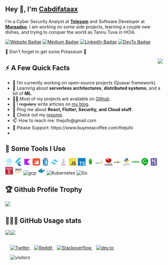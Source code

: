 

<h2>Hey 👋, I'm <a href="https://thejufo.me/">Cabdifataax</a></h2>
<p>I'm a Cyber Security Analyst at <strong><a href="https://www.telesom.com/">Telesom</a></strong> and Software Developer at <strong><a href="https://muraadso.com/">Muraadso</a></strong>. I am working on some side projects, learning a couple new dishes, and trying to conquer the world as Tannu Tuva in HOI4.</p>
<p><a href="https://thejufo.me"><img src="https://img.shields.io/badge/-thejufo.me-4E69C8?style=flat-square&amp;labelColor=4E69C8&amp;logo=Firefox&amp;link=https://thejufo.me" alt="Website Badge"></a> <a href="https://medium.com/@thejufo"><img src="https://img.shields.io/badge/-@thejufo-14c767?style=flat-square&amp;labelColor=14c767&amp;logo=Medium&amp;link=https://medium.com/@thejufo" alt="Medium Badge"></a> <a href="https://www.linkedin.com/in/thejufo/"><img src="https://img.shields.io/badge/-@thejufo-0077B5?style=flat-square&amp;labelColor=0077B5&amp;logo=LinkedIn&amp;link=https://www.linkedin.com/in/thejufo/" alt="LinkedIn Badge"></a> <a href="https://dev.to/thejufo"><img src="https://img.shields.io/badge/-@thejufo-0A0A0A?style=flat-square&amp;labelColor=0A0A0A&amp;logo=dev.to&amp;link=https://dev.to/thejufo" alt="DevTo Badge"></a></p>
<p>🍌 Don't forget to get some Potassium 🍌</p>
<img align="right" src="https://media1.giphy.com/media/13HgwGsXF0aiGY/giphy.gif" />
<h2>⚡️ A Few Quick Facts</h2>

<ul>
<li>🔭 I’m currently working on open-source projects (Quasar framework).</li>
<li>🧐 Learning about <strong>serverless architectures</strong>, <strong>distributed systems</strong>, and a bit of <strong>ML</strong>.</li>
<li>👨‍💻 Most of my projects are available on <a href="https://github.com/thejufo">Github</a>.</li>
<li>📝 I <del>regulary</del> write articles on <a href="https://blog.thejufo.me">my blog</a>.</li>
<li>💬 Ping me about <strong>React, Flutter, Security, and Cloud stuff</strong>.</li>
<li>📙 Check out my <a href="https://www.thejufo.me/resume/resume.pdf">resume</a>.</li>
<li>📫 How to reach me: thejufo@gmail.com</li>
<li>🙏 Please Support: https://www.buymeacoffee.com/thejufo<li>
</ul>

<h2>🚀 Some Tools I Use</h2>
<p align="left">
<img src="https://raw.githubusercontent.com/devicons/devicon/master/icons/react/react-original-wordmark.svg" alt="react" width="25" height="25" />
<img src="https://raw.githubusercontent.com/devicons/devicon/master/icons/flutter/flutter-original.svg" alt="angular-js" width="25" height="25" />
<img src="https://raw.githubusercontent.com/devicons/devicon/master/icons/kotlin/kotlin-original.svg" alt="vue" width="25" height="25" />
<img src="https://raw.githubusercontent.com/devicons/devicon/master/icons/swift/swift-original.svg" alt="bootstrap" width="25" height="25" />
<img src="https://raw.githubusercontent.com/devicons/devicon/master/icons/css3/css3-original-wordmark.svg" alt="css3" width="25" height="25" />
<img src="https://raw.githubusercontent.com/devicons/devicon/master/icons/tailwindcss/tailwindcss-plain.svg" alt="gulp" width="25" height="25" />
<img src="https://raw.githubusercontent.com/devicons/devicon/master/icons/java/java-original-wordmark.svg" alt="java" width="25" height="25" />
<img src="https://raw.githubusercontent.com/devicons/devicon/master/icons/javascript/javascript-original.svg" alt="javascript" width="25" height="25" />
<img src="https://raw.githubusercontent.com/devicons/devicon/master/icons/typescript/typescript-original.svg" alt="typescript" width="25" height="25" />
<img src="https://raw.githubusercontent.com/devicons/devicon/master/icons/mongodb/mongodb-original.svg" alt="mongodb" width="25" height="25" />
<img src="https://raw.githubusercontent.com/devicons/devicon/master/icons/mysql/mysql-original-wordmark.svg" alt="mysql" width="25" height="25" />
<img src="https://raw.githubusercontent.com/devicons/devicon/master/icons/redis/redis-original-wordmark.svg" alt="redis" width="25" height="25" />
<img src="https://raw.githubusercontent.com/devicons/devicon/master/icons/nodejs/nodejs-original-wordmark.svg" alt="nodejs" width="25" height="25" />
<img src="https://raw.githubusercontent.com/devicons/devicon/master/icons/python/python-original-wordmark.svg" alt="python" width="25" height="25" />
<img src="https://raw.githubusercontent.com/devicons/devicon/master/icons/nginx/nginx-original.svg" alt="nginx" width="25" height="25" />
<img src="https://raw.githubusercontent.com/devicons/devicon/master/icons/cucumber/cucumber-plain.svg" alt="cucumber" width="25" height="25" />
<img src="https://raw.githubusercontent.com/devicons/devicon/master/icons/heroku/heroku-plain.svg" alt="heroku" width="25" height="25" />
<img src="https://raw.githubusercontent.com/devicons/devicon/master/icons/travis/travis-plain.svg" alt="travis" width="25" height="25" />
<img src="https://raw.githubusercontent.com/github/explore/80688e429a7d4ef2fca1e82350fe8e3517d3494d/topics/aws/aws.png" alt="aws" width="25" height="25" />
<img src="https://www.vectorlogo.zone/logos/google_cloud/google_cloud-icon.svg" alt="gcp" width="25" height="25" />
<img src="https://raw.githubusercontent.com/devicons/devicon/master/icons/docker/docker-original.svg" alt="Docker" width="25" height="25" />
<img src="https://www.vectorlogo.zone/logos/kubernetes/kubernetes-icon.svg" alt="Kubernetes" width="25" height="25" />
<img src="https://cdn.jsdelivr.net/gh/devicons/devicon/icons/go/go-original.svg" alt="Go" width="25" height="25" />
</p>

 <div>
  <h2>🏆 Github Profile Trophy</h4>
  <img src="https://github-profile-trophy.vercel.app/?username=thejufo&column=7"/>
</div>
            

<div>
  <h2>👨🏻‍💻 GitHub Usage stats</h4>
  <img height="170" align="left" src="https://github-readme-stats.vercel.app/api?username=thejufo&count_private=true&include_all_commits=true" />
  <img src="https://github-readme-stats.vercel.app/api/top-langs/?username=thejufo&layout=compact" />
</div>

##
            
<p>
  <a href="https://twitter.com/thejufo">
    <img src="https://img.shields.io/twitter/follow/Mayur06322144?label=Follow%20%40thejufo&style=social" alt="Twitter">
  </a>&ensp;
  <a href="https://www.reddit.com/user/thejufo">
    <img src="https://img.shields.io/reddit/user-karma/combined/thejufo?style=social" alt="Reddit">
  </a>&ensp;
  <a href="https://stackoverflow.com/users/10872323/thejufo?tab=profile">
    <img src="https://img.shields.io/stackexchange/stackoverflow/r/10872323?color=orange" alt="Stackoverflow">
  </a>&ensp;
  <a href="https://dev.to/thejufo">
    <img src="https://img.shields.io/badge/dev.to-Follow-lightgrey?style=social&logo=dev.to" alt="dev.to">
  </a>
</p>


<p><img src="https://visitor-badge.glitch.me/badge?page_id=thejufo.thejufo" alt="visitors"></p>
